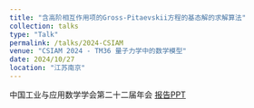 ```yaml
---
title: "含高阶相互作用项的Gross-Pitaevskii方程的基态解的求解算法"
collection: talks
type: "Talk"
permalink: /talks/2024-CSIAM
venue: "CSIAM 2024 - TM36 量子力学中的数学模型"
date: 2024/10/27
location: "江苏南京"
---
```

中国工业与应用数学学会第二十二届年会
[报告PPT](http://xinran-ruan.github.io/files/2024-PPT-CSIAM.pdf)

